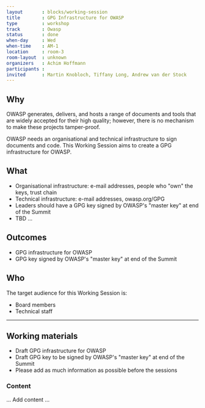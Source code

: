 ```yaml
---
layout       : blocks/working-session
title        : GPG Infrastructure for OWASP
type         : workshop
track        : Owasp
status       : done
when-day     : Wed
when-time    : AM-1
location     : room-3
room-layout  : unknown
organizers   : Achim Hoffmann
participants :
invited      : Martin Knobloch, Tiffany Long, Andrew van der Stock
---
```


## Why

OWASP generates, delivers, and hosts a range of documents and tools that are widely accepted for their high quality; however, there is no mechanism to make these projects tamper-proof.

OWASP needs an organisational and technical infrastructure to sign documents and code. This Working Session aims to create a GPG infrastructure for OWASP. 

## What

* Organisational infrastructure: e-mail addresses, people who "own" the keys, trust chain
* Technical infrastructure: e-mail addresses, owasp.org/GPG
* Leaders should have a GPG key signed by OWASP's "master key" at end of the Summit
* TBD …

## Outcomes

- GPG infrastructure for OWASP
- GPG key signed by OWASP's "master key" at end of the Summit

## Who

The target audience for this Working Session is:

* Board members
* Technical staff

--- 

## Working materials

- Draft GPG infrastructure for OWASP
- Draft GPG key to be signed by OWASP's "master key" at end of the Summit
- Please add as much information as possible before the sessions

### Content

... Add content ...
